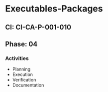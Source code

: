 # Executables-Packages

## CI: CI-CA-P-001-010
## Phase: 04

### Activities
- Planning
- Execution
- Verification
- Documentation
